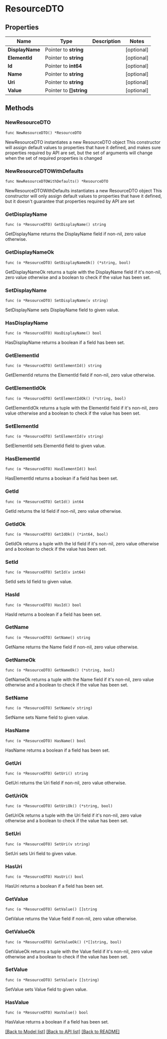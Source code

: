 # ResourceDTO

## Properties

Name | Type | Description | Notes
------------ | ------------- | ------------- | -------------
**DisplayName** | Pointer to **string** |  | [optional] 
**ElementId** | Pointer to **string** |  | [optional] 
**Id** | Pointer to **int64** |  | [optional] 
**Name** | Pointer to **string** |  | [optional] 
**Uri** | Pointer to **string** |  | [optional] 
**Value** | Pointer to **[]string** |  | [optional] 

## Methods

### NewResourceDTO

`func NewResourceDTO() *ResourceDTO`

NewResourceDTO instantiates a new ResourceDTO object
This constructor will assign default values to properties that have it defined,
and makes sure properties required by API are set, but the set of arguments
will change when the set of required properties is changed

### NewResourceDTOWithDefaults

`func NewResourceDTOWithDefaults() *ResourceDTO`

NewResourceDTOWithDefaults instantiates a new ResourceDTO object
This constructor will only assign default values to properties that have it defined,
but it doesn't guarantee that properties required by API are set

### GetDisplayName

`func (o *ResourceDTO) GetDisplayName() string`

GetDisplayName returns the DisplayName field if non-nil, zero value otherwise.

### GetDisplayNameOk

`func (o *ResourceDTO) GetDisplayNameOk() (*string, bool)`

GetDisplayNameOk returns a tuple with the DisplayName field if it's non-nil, zero value otherwise
and a boolean to check if the value has been set.

### SetDisplayName

`func (o *ResourceDTO) SetDisplayName(v string)`

SetDisplayName sets DisplayName field to given value.

### HasDisplayName

`func (o *ResourceDTO) HasDisplayName() bool`

HasDisplayName returns a boolean if a field has been set.

### GetElementId

`func (o *ResourceDTO) GetElementId() string`

GetElementId returns the ElementId field if non-nil, zero value otherwise.

### GetElementIdOk

`func (o *ResourceDTO) GetElementIdOk() (*string, bool)`

GetElementIdOk returns a tuple with the ElementId field if it's non-nil, zero value otherwise
and a boolean to check if the value has been set.

### SetElementId

`func (o *ResourceDTO) SetElementId(v string)`

SetElementId sets ElementId field to given value.

### HasElementId

`func (o *ResourceDTO) HasElementId() bool`

HasElementId returns a boolean if a field has been set.

### GetId

`func (o *ResourceDTO) GetId() int64`

GetId returns the Id field if non-nil, zero value otherwise.

### GetIdOk

`func (o *ResourceDTO) GetIdOk() (*int64, bool)`

GetIdOk returns a tuple with the Id field if it's non-nil, zero value otherwise
and a boolean to check if the value has been set.

### SetId

`func (o *ResourceDTO) SetId(v int64)`

SetId sets Id field to given value.

### HasId

`func (o *ResourceDTO) HasId() bool`

HasId returns a boolean if a field has been set.

### GetName

`func (o *ResourceDTO) GetName() string`

GetName returns the Name field if non-nil, zero value otherwise.

### GetNameOk

`func (o *ResourceDTO) GetNameOk() (*string, bool)`

GetNameOk returns a tuple with the Name field if it's non-nil, zero value otherwise
and a boolean to check if the value has been set.

### SetName

`func (o *ResourceDTO) SetName(v string)`

SetName sets Name field to given value.

### HasName

`func (o *ResourceDTO) HasName() bool`

HasName returns a boolean if a field has been set.

### GetUri

`func (o *ResourceDTO) GetUri() string`

GetUri returns the Uri field if non-nil, zero value otherwise.

### GetUriOk

`func (o *ResourceDTO) GetUriOk() (*string, bool)`

GetUriOk returns a tuple with the Uri field if it's non-nil, zero value otherwise
and a boolean to check if the value has been set.

### SetUri

`func (o *ResourceDTO) SetUri(v string)`

SetUri sets Uri field to given value.

### HasUri

`func (o *ResourceDTO) HasUri() bool`

HasUri returns a boolean if a field has been set.

### GetValue

`func (o *ResourceDTO) GetValue() []string`

GetValue returns the Value field if non-nil, zero value otherwise.

### GetValueOk

`func (o *ResourceDTO) GetValueOk() (*[]string, bool)`

GetValueOk returns a tuple with the Value field if it's non-nil, zero value otherwise
and a boolean to check if the value has been set.

### SetValue

`func (o *ResourceDTO) SetValue(v []string)`

SetValue sets Value field to given value.

### HasValue

`func (o *ResourceDTO) HasValue() bool`

HasValue returns a boolean if a field has been set.


[[Back to Model list]](../README.md#documentation-for-models) [[Back to API list]](../README.md#documentation-for-api-endpoints) [[Back to README]](../README.md)


